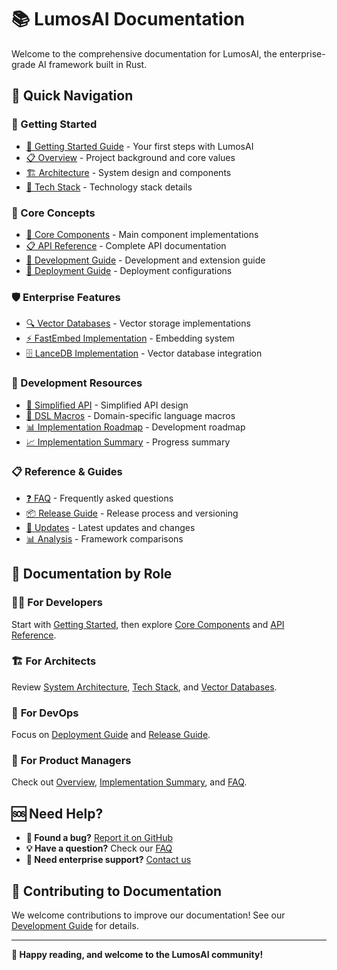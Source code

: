 # 📚 LumosAI Documentation

Welcome to the comprehensive documentation for LumosAI, the enterprise-grade AI framework built in Rust.

## 🚀 Quick Navigation

### 📖 Getting Started
- [🚀 Getting Started Guide](getting_started.md) - Your first steps with LumosAI
- [📋 Overview](1_overview.md) - Project background and core values
- [🏗️ Architecture](2_architecture.md) - System design and components
- [🔧 Tech Stack](3_tech_stack.md) - Technology stack details

### 🤖 Core Concepts
- [🧩 Core Components](4_core_components.md) - Main component implementations
- [📋 API Reference](5_api_reference.md) - Complete API documentation
- [🔧 Development Guide](6_development_guide.md) - Development and extension guide
- [🚀 Deployment Guide](7_deployment_guide.md) - Deployment configurations

### 🛡️ Enterprise Features
- [🔍 Vector Databases](VECTOR_DATABASES.md) - Vector storage implementations
- [⚡ FastEmbed Implementation](FASTEMBED_IMPLEMENTATION.md) - Embedding system
- [🗄️ LanceDB Implementation](LANCEDB_IMPLEMENTATION.md) - Vector database integration

### 🔧 Development Resources
- [🎯 Simplified API](simplified_api_final.md) - Simplified API design
- [🔮 DSL Macros](dsl_macros.md) - Domain-specific language macros
- [📊 Implementation Roadmap](implementation_roadmap.md) - Development roadmap
- [📈 Implementation Summary](implementation_summary.md) - Progress summary

### 📋 Reference & Guides
- [❓ FAQ](8_faq.md) - Frequently asked questions
- [📦 Release Guide](RELEASE_GUIDE.md) - Release process and versioning
- [🔄 Updates](updates/) - Latest updates and changes
- [📊 Analysis](lumos_vs_mastra_analysis.md) - Framework comparisons

## 🎯 Documentation by Role

### 👨‍💻 **For Developers**
Start with [Getting Started](getting_started.md), then explore [Core Components](4_core_components.md) and [API Reference](5_api_reference.md).

### 🏗️ **For Architects**
Review [System Architecture](2_architecture.md), [Tech Stack](3_tech_stack.md), and [Vector Databases](VECTOR_DATABASES.md).

### 🚀 **For DevOps**
Focus on [Deployment Guide](7_deployment_guide.md) and [Release Guide](RELEASE_GUIDE.md).

### 👔 **For Product Managers**
Check out [Overview](1_overview.md), [Implementation Summary](implementation_summary.md), and [FAQ](8_faq.md).

## 🆘 Need Help?

- **🐛 Found a bug?** [Report it on GitHub](https://github.com/lumosai/lumosai/issues)
- **💡 Have a question?** Check our [FAQ](8_faq.md)
- **📧 Need enterprise support?** [Contact us](mailto:enterprise@lumosai.com)

## 🤝 Contributing to Documentation

We welcome contributions to improve our documentation! See our [Development Guide](6_development_guide.md) for details.

---

**📖 Happy reading, and welcome to the LumosAI community!**